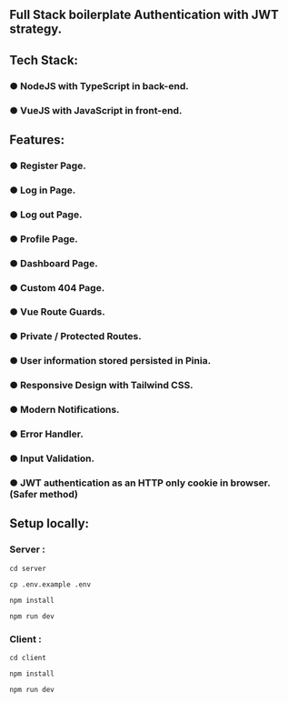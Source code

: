 ## Full Stack boilerplate Authentication with JWT strategy.
## Tech Stack: 
### ● NodeJS with TypeScript in back-end.
### ● VueJS with JavaScript in front-end.
## Features:
### ● Register Page.
### ● Log in Page.
### ● Log out Page.
### ● Profile Page.
### ● Dashboard Page.
### ● Custom 404 Page.
### ● Vue Route Guards.
### ● Private / Protected Routes.
### ● User information stored persisted in Pinia.
### ● Responsive Design with Tailwind CSS.
### ● Modern Notifications.
### ● Error Handler.
### ● Input Validation.
### ● JWT authentication as an HTTP only cookie in browser. (Safer method)



## Setup locally:

### Server :

```
cd server
```
```
cp .env.example .env
```
```
npm install
```
```
npm run dev
```
### Client :
```
cd client
```
```
npm install
```
```
npm run dev
```
